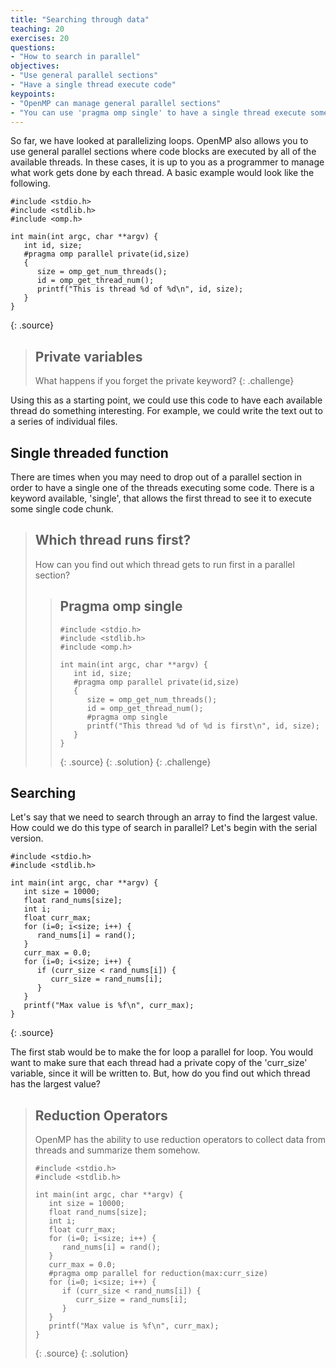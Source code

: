 ```yaml
---
title: "Searching through data"
teaching: 20
exercises: 20
questions:
- "How to search in parallel"
objectives:
- "Use general parallel sections"
- "Have a single thread execute code"
keypoints:
- "OpenMP can manage general parallel sections"
- "You can use 'pragma omp single' to have a single thread execute something"
---
```


So far, we have looked at parallelizing loops. OpenMP also allows you to use general parallel sections where code blocks are executed by all of the available threads. In these cases, it is up to you as a programmer to manage what work gets done by each thread. A basic example would look like the following.

~~~
#include <stdio.h>
#include <stdlib.h>
#include <omp.h>

int main(int argc, char **argv) {
   int id, size;
   #pragma omp parallel private(id,size)
   {
      size = omp_get_num_threads();
      id = omp_get_thread_num();
      printf("This is thread %d of %d\n", id, size);
   }
}
~~~
{: .source}

> ## Private variables
> What happens if you forget the private keyword?
{: .challenge}

Using this as a starting point, we could use this code to have each available thread do something interesting. For example, we could write the text out to a series of individual files.

## Single threaded function

There are times when you may need to drop out of a parallel section in order to have a single one of the threads executing some code. There is a keyword available, 'single', that allows the first thread to see it to execute some single code chunk.

> ## Which thread runs first?
> How can you find out which thread gets to run first in a parallel section?
> > ## Pragma omp single
> > ~~~
> > #include <stdio.h>
> > #include <stdlib.h>
> > #include <omp.h>
> > 
> > int main(int argc, char **argv) {
> >    int id, size;
> >    #pragma omp parallel private(id,size)
> >    {
> >       size = omp_get_num_threads();
> >       id = omp_get_thread_num();
> >       #pragma omp single
> >       printf("This thread %d of %d is first\n", id, size);
> >    }
> > }
> > ~~~
> > {: .source}
> {: .solution}
{: .challenge}

## Searching

Let's say that we need to search through an array to find the largest value. How could we do this type of search in parallel? Let's begin with the serial version.

~~~
#include <stdio.h>
#include <stdlib.h>

int main(int argc, char **argv) {
   int size = 10000;
   float rand_nums[size];
   int i;
   float curr_max;
   for (i=0; i<size; i++) {
      rand_nums[i] = rand();
   }
   curr_max = 0.0;
   for (i=0; i<size; i++) {
      if (curr_size < rand_nums[i]) {
         curr_size = rand_nums[i];
      }
   }
   printf("Max value is %f\n", curr_max);
}
~~~
{: .source}

The first stab would be to make the for loop a parallel for loop. You would want to make sure that each thread had a private copy of the 'curr_size' variable, since it will be written to. But, how do you find out which thread has the largest value?

> ## Reduction Operators
> OpenMP has the ability to use reduction operators to collect data from threads and summarize them somehow.
> ~~~
> #include <stdio.h>
> #include <stdlib.h>
>
> int main(int argc, char **argv) {
>    int size = 10000;
>    float rand_nums[size];
>    int i;
>    float curr_max;
>    for (i=0; i<size; i++) {
>       rand_nums[i] = rand();
>    }
>    curr_max = 0.0;
>    #pragma omp parallel for reduction(max:curr_size)
>    for (i=0; i<size; i++) {
>       if (curr_size < rand_nums[i]) {
>          curr_size = rand_nums[i];
>       }
>    }
>    printf("Max value is %f\n", curr_max);
> }
> ~~~
> {: .source}
{: .solution}

